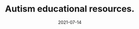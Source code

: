 ---
date: "2021-07-14"
draft: false
title: "Autism educational resources."
description: "Autism educational resources such as books by autistic authors, and creative content too. Learn directly from other autistic people."
icon: "fas fa-users"  # fontawesome icon pack : https://fontawesome.com/icons/
# twitter card image
og_image: "images/education.jpg"
contenttypes: ["Article"]
keywords: ["autism educational resources", "autism education", "autistic resources", "autism blog", "autism resources"]
layout: "education"

######################### banner #####################
banner:
  title: "Autism Educational Resources"
  image: "images/education.jpg"
  imagealt: "A woman is shown reading while sitting on a large stack of books."
  content : "I have gathered some great Autism educational resources, with many created by autistic people."
  button:
    enable : true
    label : "Goodreads Lists"
    link : "https://www.goodreads.com/review/list/147931757-autism-101?ref=nav_mybooks&shelf=autistic-living"
  button2:
    enable : true
    label : "Youtube Playlists"
    link : "https://www.youtube.com/channel/UCNJB9XK2b2l9fy0pvDFPFgg/playlists"    
  background_class: "bg-light"




---
